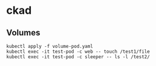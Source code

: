 # ckad

## Volumes

```
kubectl apply -f volume-pod.yaml
kubectl exec -it test-pod -c web -- touch /test1/file
kubectl exec -it test-pod -c sleeper -- ls -l /test2/
```